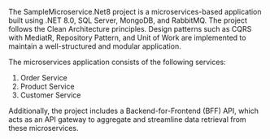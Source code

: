 The SampleMicroservice.Net8 project is a microservices-based application built using .NET 8.0, SQL Server, MongoDB, and RabbitMQ. The project follows the Clean Architecture principles. Design patterns such as CQRS with MediatR, Repository Pattern, and Unit of Work are implemented to maintain a well-structured and modular application.

The microservices application consists of the following services:

1. Order Service
2. Product Service
3. Customer Service

Additionally, the project includes a Backend-for-Frontend (BFF) API, which acts as an API gateway to aggregate and streamline data retrieval from these microservices.

